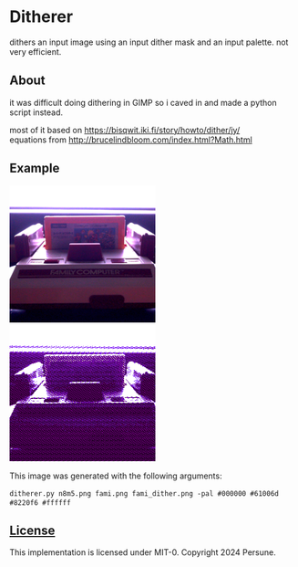 # Ditherer

dithers an input image using an input dither mask and an input palette. not very efficient.

## About

it was difficult doing dithering in GIMP so i caved in and made a python script instead.

most of it based on https://bisqwit.iki.fi/story/howto/dither/jy/ \
equations from http://brucelindbloom.com/index.html?Math.html

## Example

![An image of a Famicom being illuminated by a TV](fami.png)![An image of a Famicom being illuminated by a TV](fami_dither.png)

This image was generated with the following arguments:

```
ditherer.py n8m5.png fami.png fami_dither.png -pal #000000 #61006d #8220f6 #ffffff
```

## [License](../LICENSE_MIT-0.txt)

This implementation is licensed under MIT-0.
Copyright 2024 Persune.
